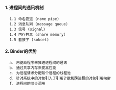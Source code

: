#### 1. 进程间的通讯机制
      1.1 命名管道 (name pipe)
      1.2 消息队列 (message queue)
      1.3 信号 (signal)
      1.4 内存共享 (share memory)
      1.5 套接字 (sokcet)
      
#### 2. Binder的优势
      a. 用驱动程序来推进进程间的通讯
      b. 通过共享内存来提高性能
      c. 为进程请求分配每个进程的线程池
      d. 针对系统中的对象引入了引用计数和跨进程的对象引用映射
      f. 进程间的同步调用
      
